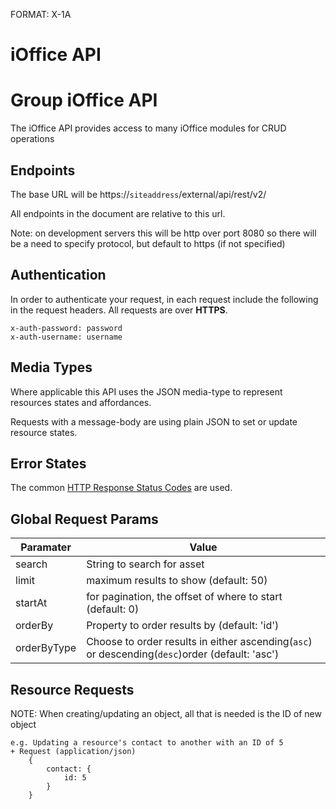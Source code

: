 FORMAT: X-1A
# iOffice API

# Group iOffice API
The iOffice API provides access to many iOffice modules for CRUD operations

## Endpoints
The base URL will be https://`siteaddress`/external/api/rest/v2/

All endpoints in the document are relative to this url.

Note: on development servers this will be http over port 8080 so there will be a need to specify protocol, but default to https (if not specified)


## Authentication
In order to authenticate your request, in each request include the following in the request headers.
All requests are over **HTTPS**.

```http
x-auth-password: password
x-auth-username: username
```

## Media Types
Where applicable this API uses the JSON media-type to represent resources states and affordances.

Requests with a message-body are using plain JSON to set or update resource states.

## Error States
The common [HTTP Response Status Codes](https://github.com/for-GET/know-your-http-well/blob/master/status-codes.md) are used.

## Global Request Params
| Paramater  | Value |
| ------------- | ------------- |
| search | String to search for asset  |
| limit | maximum results to show (default: 50)  |
| startAt | for pagination, the offset of where to start (default: 0)  |
| orderBy | Property to order results by (default: 'id')  |
| orderByType | Choose to order results in either ascending(`asc`) or descending(`desc`)order (default: 'asc')  |

## Resource Requests
NOTE: When creating/updating an object, all that is needed is the ID of new object
        
    e.g. Updating a resource's contact to another with an ID of 5
    + Request (application/json)
        {
            contact: {
                id: 5
            }
        }


<!-- include(endpoints/user.md) -->

<!-- include(endpoints/move.md) -->

<!-- include(endpoints/contact.md) -->

<!-- include(endpoints/building.md) -->

<!-- include(endpoints/country.md) -->

<!-- include(endpoints/floor.md) -->

<!-- include(endpoints/room.md) -->

<!-- include(endpoints/asset.md) -->

<!-- include(endpoints/reservation.md) -->

<!-- include(endpoints/maintenance.md) -->

<!-- include(endpoints/agreement.md) -->

<!-- include(endpoints/categoryitem.md) -->

<!-- include(endpoints/category.md) -->

<!-- include(endpoints/categorydepth.md) -->
